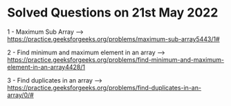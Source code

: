 # Solved Questions on 21st May 2022

1 - Maximum Sub Array --> https://practice.geeksforgeeks.org/problems/maximum-sub-array5443/1# 

2 - Find minimum and maximum element in an array --> https://practice.geeksforgeeks.org/problems/find-minimum-and-maximum-element-in-an-array4428/1

3 - Find duplicates in an array --> https://practice.geeksforgeeks.org/problems/find-duplicates-in-an-array/0/#
